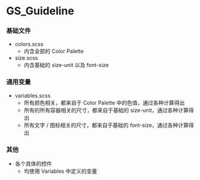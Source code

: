 # GS_Guideline

### 基础文件
- colors.scss
  - 内含全部的 Color Palette
- size.scss
  - 内含基础的 size-unit 以及 font-size

### 通用变量
- variables.scss
  - 所有颜色相关，都来自于 Color Palette 中的色值，通过各种计算得出
  - 所有的所有容器相关的尺寸，都来自于基础的 size-unit，通过各种计算得出
  - 所有文字 / 图标相关的尺寸，都来自于基础的 font-size，通过各种计算得出
  
### 其他
- 各个具体的控件
  - 均使用 Variables 中定义的变量
